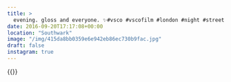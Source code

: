 ```yaml
---
title: >
  evening. gloss and everyone. ✨#vsco #vscofilm #london #night #street #streetphotography
date: 2016-09-20T17:17:08+00:00
location: "Southwark"
image: "/img/415da8bb0359e6e942eb86ec730b9fac.jpg"
draft: false
instagram: true
---
```


{{<photo src="/img/415da8bb0359e6e942eb86ec730b9fac.jpg">}}
